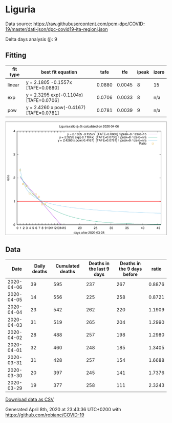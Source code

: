 # Liguria

Data source: https://raw.githubusercontent.com/pcm-dpc/COVID-19/master/dati-json/dpc-covid19-ita-regioni.json

Delta days analysis (j): 9

## Fitting 
|fit type|best fit equation|tafe|tfe|ipeak|izero|
|-------|-----|--------|------|---|---|
|linear|y = 2.1805 -0.1557x  [TAFE=0.0880]|0.0880|0.0045|8|15|
|exp|y = 2.3295 exp(-0.1104x)  [TAFE=0.0706]|0.0706|0.0033|8|n/a|
|pow|y = 2.4260 x pow(-0.4167)  [TAFE=0.0781]|0.0781|0.0039|9|n/a|

![Plot](COVID-19_liguria_j9_2020-04-06.png)

## Data
|Date|Daily deaths|Cumulated deaths|Deaths in the last 9 days|Deaths in the 9 days before|ratio|
|----|----------|-----------|-------|--------------------|-----|
|2020-04-06|39|595|237|267|0.8876|
|2020-04-05|14|556|225|258|0.8721|
|2020-04-04|23|542|262|220|1.1909|
|2020-04-03|31|519|265|204|1.2990|
|2020-04-02|28|488|257|198|1.2980|
|2020-04-01|32|460|248|185|1.3405|
|2020-03-31|31|428|257|154|1.6688|
|2020-03-30|20|397|245|141|1.7376|
|2020-03-29|19|377|258|111|2.3243|

[Download data as CSV](COVID-19_liguria_j9_2020-04-06.csv)

Generated April 8th, 2020 at 23:43:36 UTC+0200 with https://github.com/robianc/COVID-19
